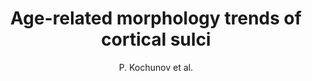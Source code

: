 ---
cat: gaia
subcat: architecture
bestof: false
author: P. Kochunov et al.
title: Age-related morphology trends of cortical sulci
journal: Hum Brain Mapp.
year: 2005
type: article
---